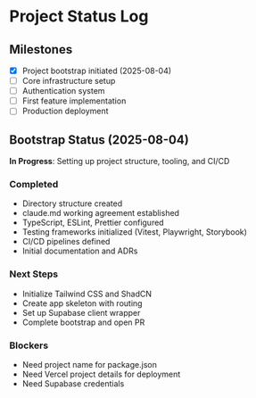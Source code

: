 # Project Status Log

## Milestones

- [x] Project bootstrap initiated (2025-08-04)
- [ ] Core infrastructure setup
- [ ] Authentication system
- [ ] First feature implementation
- [ ] Production deployment

## Bootstrap Status (2025-08-04)

**In Progress**: Setting up project structure, tooling, and CI/CD

### Completed
- Directory structure created
- claude.md working agreement established
- TypeScript, ESLint, Prettier configured
- Testing frameworks initialized (Vitest, Playwright, Storybook)
- CI/CD pipelines defined
- Initial documentation and ADRs

### Next Steps
- Initialize Tailwind CSS and ShadCN
- Create app skeleton with routing
- Set up Supabase client wrapper
- Complete bootstrap and open PR

### Blockers
- Need project name for package.json
- Need Vercel project details for deployment
- Need Supabase credentials